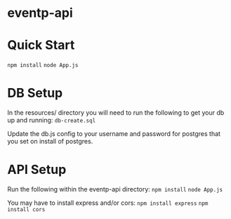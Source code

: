 # eventp-api

# Quick Start

`npm install`
`node App.js`

# DB Setup

In the resources/ directory you will need to run the following to get your db up and running:
`db-create.sql`

Update the db.js config to your username and password for postgres that you set on install of postgres.

# API Setup

Run the following within the eventp-api directory:
`npm install`
`node App.js`

You may have to install express and/or cors:
`npm install express`
`npm install cors`